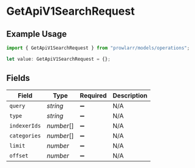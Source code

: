 # GetApiV1SearchRequest

## Example Usage

```typescript
import { GetApiV1SearchRequest } from "prowlarr/models/operations";

let value: GetApiV1SearchRequest = {};
```

## Fields

| Field              | Type               | Required           | Description        |
| ------------------ | ------------------ | ------------------ | ------------------ |
| `query`            | *string*           | :heavy_minus_sign: | N/A                |
| `type`             | *string*           | :heavy_minus_sign: | N/A                |
| `indexerIds`       | *number*[]         | :heavy_minus_sign: | N/A                |
| `categories`       | *number*[]         | :heavy_minus_sign: | N/A                |
| `limit`            | *number*           | :heavy_minus_sign: | N/A                |
| `offset`           | *number*           | :heavy_minus_sign: | N/A                |